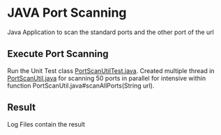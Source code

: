 
# JAVA Port Scanning

Java Application to scan the standard ports and the other port of the url


## Execute Port Scanning

Run the Unit Test class [PortScanUtilTest.java](https://github.com/viveksacademia4git/InternetSecurity/blob/master/JavaPortScanning/src/test/java/edu/srh/is/util/PortScanUtilTest.java). Created multiple thread in [PortScanUtil.java](https://github.com/viveksacademia4git/InternetSecurity/blob/master/JavaPortScanning/src/main/java/edu/srh/is/util/PortScanUtil.java) for scanning 50 ports in parallel for intensive within function PortScanUtil.java#scanAllPorts(String url).



## Result

Log Files contain the result
